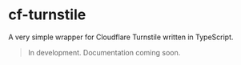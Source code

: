 # cf-turnstile
A very simple wrapper for Cloudflare Turnstile written in TypeScript.

> In development. Documentation coming soon.
